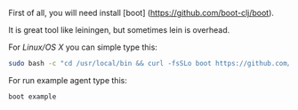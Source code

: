 First of all, you will need install [boot] (https://github.com/boot-clj/boot).

It is great tool like leiningen, but sometimes lein is overhead.

For *Linux/OS X* you can simple type this:
```sh
sudo bash -c "cd /usr/local/bin && curl -fsSLo boot https://github.com/boot-clj/boot-bin/releases/download/latest/boot.sh && chmod 755 boot"
```
For run example agent type this:
```sh
boot example 
```
